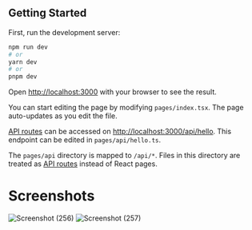 ## Getting Started

First, run the development server:

```bash
npm run dev
# or
yarn dev
# or
pnpm dev
```

Open [http://localhost:3000](http://localhost:3000) with your browser to see the result.

You can start editing the page by modifying `pages/index.tsx`. The page auto-updates as you edit the file.

[API routes](https://nextjs.org/docs/api-routes/introduction) can be accessed on [http://localhost:3000/api/hello](http://localhost:3000/api/hello). This endpoint can be edited in `pages/api/hello.ts`.

The `pages/api` directory is mapped to `/api/*`. Files in this directory are treated as [API routes](https://nextjs.org/docs/api-routes/introduction) instead of React pages.

# Screenshots
![Screenshot (256)](https://github.com/user-attachments/assets/67da0640-88c7-4fde-93f1-afc86962d6dd)
![Screenshot (257)](https://github.com/user-attachments/assets/39d5a959-3631-48a4-8958-a2dd68a16923)


